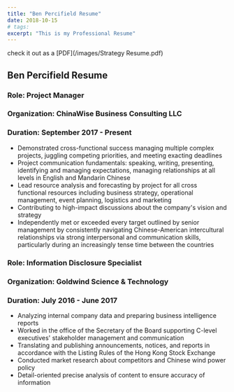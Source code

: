 ```yaml
---
title: "Ben Percifield Resume"
date: 2018-10-15
# tags:
excerpt: "This is my Professional Resume"
---
```


check it out as a [PDF](/images/Strategy Resume.pdf)

## Ben Percifield Resume

### Role: Project Manager
### Organization: ChinaWise Business Consulting LLC
### Duration: September 2017 - Present
<ul>
<li> Demonstrated cross-functional success managing multiple complex projects, juggling
  competing priorities, and meeting exacting deadlines</li>
<li> Project communication fundamentals: speaking, writing, presenting, identifying and
managing expectations, managing relationships at all levels in English and Mandarin
Chinese</li>
<li> Lead resource analysis and forecasting by project for all cross functional resources
including business strategy, operational management, event planning, logistics and
marketing</li>
<li>Contributing to high-impact discussions about the company's vision and strategy</li>
<li>Independently met or exceeded every target outlined by senior management by
consistently navigating Chinese-American intercultural relationships via strong
interpersonal and communication skills, particularly during an increasingly tense time
between the countries</li>
  </ul>


### Role: Information Disclosure Specialist
### Organization: Goldwind Science & Technology
### Duration: July 2016 - June 2017
<ul>
  <li>Analyzing internal company data and preparing business intelligence reports</li>
<li>Worked in the office of the Secretary of the Board supporting C-level executives'
stakeholder management and communication</li>
<li>Translating and publishing announcements, notices, and reports in accordance with the
Listing Rules of the Hong Kong Stock Exchange</li>
<li>Conducted market research about competitors and Chinese wind power policy</li>
<li>Detail-oriented precise analysis of content to ensure accuracy of information</li>
</ul>
